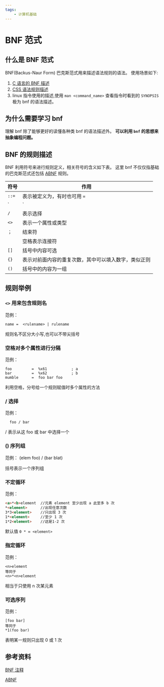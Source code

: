 ```yaml
---   
tags: 
    - 计算机基础
---
```


# BNF 范式


## 什么是 BNF 范式
BNF(Backus-Naur Form) 巴克斯范式用来描述语法规则的语法。
使用场景如下:
1. [C 语言的 BNF 描述](https://cs.wmich.edu/~gupta/teaching/cs4850/sumII06/The%20syntax%20of%20C%20in%20Backus-Naur%20form.htm)
2. [CSS 语法规则描述](https://www.w3.org/TR/CSS21/grammar.html)
3. linux 指令使用的描述,使用 `man <command_name>` 查看指令时看到的 `SYNOPSIS` 
极为 bnf 的语法描述。


## 为什么需要学习 bnf
理解 bnf 除了能够更好的读懂各种类 bnf 的语法描述外。
**可以利用 `bnf` 的思想来抽象编程问题。**

## BNF 的规则描述

BNF 利用符号来进行规则定义，相关符号的含义如下表。
这里 bnf 不仅仅指基础的巴克斯范式还包括 [ABNF](ftp://ftp.rfc-editor.org/in-notes/rfc4234.txt) 规则。


| 符号  | 作用                                                 |
| :---- | ---------------------------------------------------- |
| `::=` | 表示被定义为，有时也可用 `=`                         |
| `|`   | 表示或逻辑                                           |
| `/`   | 表示选择                                             |
| `<>`  | 表示一个属性或类型                                   |
| `；`  | 结束符                                               |
| ` `   | 空格表示连接符                                       |
| `[]`  | 括号中内容可选                                       |
| `{}`  | 表示对前面内容的重复次数，其中可以填入数字，类似正则 |
| `()`  | 括号中的内容为一组                                   |


## 规则举例
### `<>` 用来包含规则名
范例：

	name =  <rulename> | rulename

规则名不区分大小写,也可以不带尖括号

### 空格对多个属性进行分隔

范例：

    foo         =  %x61           ; a
    bar         =  %x62           ; b
    mumble      =  foo bar foo

利用空格，分号给一个规则赋值时多个属性的方法

### / 选择
范例：

      foo / bar

/ 表示从这 foo 或 bar 中选择一个



### () 序列组
范例：
        (elem foo) / (bar blat)

括号表示一个序列组

### 不定循环
范例：
```md
<a>*<b>element  //元素 element 至少出现 a 此至多 b 次
*<element>      //出现任意次数
3*3<element>    //只出现 3 次
1*<element>     //至少 1 次
1*2<element>    //这是1-2 次
```
默认值 `0 * ∞ <element>`

### 指定循环
范例：

    <n>element
    等同于
    <n>*<n>element

相当于只使用 n 次某元素

### 可选序列
范例：

    [foo bar]
    等同于
    *1(foo bar)

表明某一规则只出现 0 或 1 次


## 参考资料

[BNF 注释](http://cui.unige.ch/db-research/Enseignement/analyseinfo/AboutBNF.html#Marcotty86)

[ABNF](ftp://ftp.rfc-editor.org/in-notes/rfc4234.txt)











